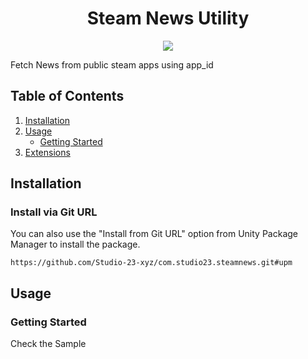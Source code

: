 <h1 align="center">Steam News Utility</h1>
<p align="center">
<a href="https://openupm.com/packages/com.studio23.steamnews/"><img src="https://img.shields.io/npm/v/com.studio23.steamnews?label=openupm&amp;registry_uri=https://package.openupm.com" /></a>
</p>

Fetch News from public steam apps using app_id

## Table of Contents

1. [Installation](#installation)
2. [Usage](#usage)
   - [Getting Started](#Getting-Started)
3. [Extensions](#Extensions)

## Installation

### Install via Git URL

You can also use the "Install from Git URL" option from Unity Package Manager to install the package.
```
https://github.com/Studio-23-xyz/com.studio23.steamnews.git#upm
```

## Usage

### Getting Started

Check the Sample